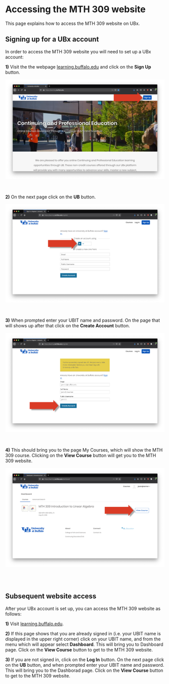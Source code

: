 # Accessing the MTH 309 website

This page explains how to access the MTH 309 website on UBx.


##  Signing up for a UBx account

In order to access the MTH 309 website you will need to set up a UBx account:

**1)** Visit the  the webpage <a href="https://learning.buffalo.edu"  target="\_blank">learning.buffalo.edu</a>
and click on the **Sign Up** button.

![pic1](UBx_pics/UBx_instructions.001.png)

<br/>

**2)** On the next page click on the **UB** button.

![pic2](UBx_pics/UBx_instructions.002.png)


<br/>

**3)** When prompted enter your UBIT name and password. On the page that will
shows up after that click on the **Create Account** button.

![pic2](UBx_pics/UBx_instructions.003.png)


<br/>

**4)** This should bring you to the page My Courses, which will show the MTH 309 course.
Clicking on the **View Course** button will get you to the MTH 309 website.   

![pic3](UBx_pics/UBx_instructions.004.png)


<br/>
<br/>

##  Subsequent website access

After your UBx account is set up, you can access the MTH 309 website as follows:

 **1)** Visit <a href="https://learning.buffalo.edu"  target="\_blank">learning.buffalo.edu</a>.

**2)** If this page shows that you are already signed in (i.e. your UBIT name is displayed
in the upper right corner) click on your UBIT name, and from the menu which will appear
select **Dashboard**. This will bring you to Dashboard page. Click on the **View Course**
button to get to the MTH 309 website.

**3)** If you are not signed in, click on the **Log In** button. On the next page click on
the **UB** button, and when prompted enter your UBIT name and password. This will bring
you to the Dashborad page. Click on the **View Course** button to get to the MTH 309 website.  
